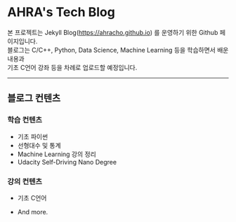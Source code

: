 # AHRA's Tech Blog

본 프로젝트는 Jekyll Blog(https://ahracho.github.io) 를 운영하기 위한 Github 페이지입니다.  
블로그는 C/C++, Python, Data Science, Machine Learning 등을 학습하면서 배운 내용과  
기초 C언어 강좌 등을 차례로 업로드할 예정입니다.  

---

## 블로그 컨텐츠
### 학습 컨텐츠
* 기초 파이썬
* 선형대수 및 통계
* Machine Learning 강의 정리
* Udacity Self-Driving Nano Degree

### 강의 컨텐츠
* 기초 C언어

* And more.
